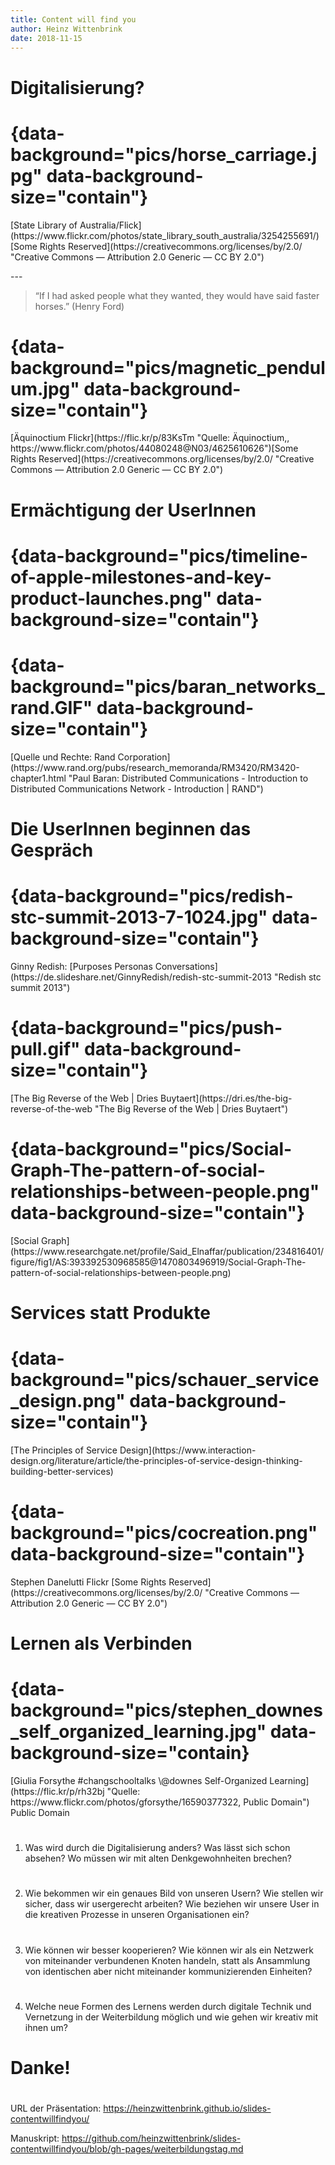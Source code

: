 ```yaml
---
title: Content will find you
author: Heinz Wittenbrink
date: 2018-11-15
---
```


# Digitalisierung?


# {data-background="pics/horse_carriage.jpg" data-background-size="contain"}

<p class="rights">[State Library of Australia/Flick](https://www.flickr.com/photos/state_library_south_australia/3254255691/) [Some Rights Reserved](https://creativecommons.org/licenses/by/2.0/ "Creative Commons — Attribution 2.0 Generic — CC BY 2.0")</p>
---

> “If I had asked people what they wanted, they would have said faster horses.” (Henry Ford)


# {data-background="pics/magnetic_pendulum.jpg" data-background-size="contain"}

<p class="rights"> [Äquinoctium Flickr](https://flic.kr/p/83KsTm "Quelle: Äquinoctium,,  https://www.flickr.com/photos/44080248@N03/4625610626")[Some Rights Reserved](https://creativecommons.org/licenses/by/2.0/ "Creative Commons — Attribution 2.0 Generic — CC BY 2.0")</p>

# Ermächtigung der UserInnen

# {data-background="pics/timeline-of-apple-milestones-and-key-product-launches.png" data-background-size="contain"}

<p class="rights"></p>


# {data-background="pics/baran_networks_rand.GIF" data-background-size="contain"}

<p class="rights">[Quelle und Rechte: Rand Corporation](https://www.rand.org/pubs/research_memoranda/RM3420/RM3420-chapter1.html "Paul Baran: Distributed Communications - Introduction to Distributed Communications Network - Introduction | RAND")</p>


# Die UserInnen beginnen das Gespräch

# {data-background="pics/redish-stc-summit-2013-7-1024.jpg" data-background-size="contain"}

<p class="rights">Ginny Redish: [Purposes Personas Conversations](https://de.slideshare.net/GinnyRedish/redish-stc-summit-2013 "Redish stc summit 2013")</p>


# {data-background="pics/push-pull.gif" data-background-size="contain"}

<p class="rights">[The Big Reverse of the Web | Dries Buytaert](https://dri.es/the-big-reverse-of-the-web "The Big Reverse of the Web | Dries Buytaert")</p>


# {data-background="pics/Social-Graph-The-pattern-of-social-relationships-between-people.png" data-background-size="contain"}

<p class="rights">[Social Graph](https://www.researchgate.net/profile/Said_Elnaffar/publication/234816401/figure/fig1/AS:393392530968585@1470803496919/Social-Graph-The-pattern-of-social-relationships-between-people.png)</p>


# Services statt Produkte

# {data-background="pics/schauer_service_design.png" data-background-size="contain"}

<p class="rights">[The Principles of Service Design](https://www.interaction-design.org/literature/article/the-principles-of-service-design-thinking-building-better-services)</p>

# {data-background="pics/cocreation.png" data-background-size="contain"}

<p class="rights">Stephen Danelutti Flickr [Some Rights Reserved](https://creativecommons.org/licenses/by/2.0/ "Creative Commons — Attribution 2.0 Generic — CC BY 2.0")</p>


# Lernen als Verbinden

# {data-background="pics/stephen_downes_self_organized_learning.jpg" data-background-size="contain}

<p class="rights">[Giulia Forsythe
#changschooltalks \@downes Self-Organized Learning](https://flic.kr/p/rh32bj "Quelle: https://www.flickr.com/photos/gforsythe/16590377322, Public Domain") Public Domain</p>


#

1. Was wird durch die Digitalisierung anders? Was lässt sich schon absehen? Wo müssen wir mit alten Denkgewohnheiten brechen?

#

2. Wie bekommen wir ein genaues Bild von unseren Usern? Wie stellen wir sicher, dass wir usergerecht arbeiten? Wie beziehen wir unsere User in die kreativen Prozesse in unseren Organisationen ein?

#

3. Wie können wir besser kooperieren? Wie können wir als ein Netzwerk von miteinander verbundenen Knoten handeln, statt als Ansammlung von identischen aber nicht miteinander kommunizierenden Einheiten?

#

4. Welche neue Formen des Lernens werden durch digitale Technik und Vernetzung in der Weiterbildung möglich und wie gehen wir kreativ mit ihnen um?

# Danke!

#

URL der Präsentation:
<https://heinzwittenbrink.github.io/slides-contentwillfindyou/>

Manuskript:
<https://github.com/heinzwittenbrink/slides-contentwillfindyou/blob/gh-pages/weiterbildungstag.md>
